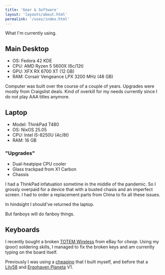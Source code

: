 ```yaml
---
title: 'Gear & Software'
layout: 'layouts/about.html'
permalink: '/uses/index.html'
---
```


What I'm currently using.

## Main Desktop

- OS: Fedora 42 KDE
- CPU: AMD Ryzen 5 5600X (6c/12t)
- GPU: XFX RX 6700 XT (12 GB)
- RAM: Corsair Vengeance LPX 3200 MHz (48 GB)

Computer was built over the course of a couple of years.
Upgrades were mostly from Craigslist deals.
Kind of overkill for my needs currently since I do not play AAA titles anymore.

## Laptop

- Model: ThinkPad T480
- OS: NixOS 25.05
- CPU: Intel i5-8250U (4c/8t)
- RAM: 16 GB

### "Upgrades"

- Dual-heatpipe CPU cooler
- Glass trackpad from X1 Carbon
- Chassis

I had a ThinkPad infatuation sometime in the middle of the pandemic.
So I grossly overpaid for a device that with a busted chasis and an imperfect screen.
I had to order a replacement parts from China to fix all these issues.

In hindsight I should've returned the laptop.

But fanboys will do fanboy things.

## Keyboards

I recently bought a broken [TOTEM Wireless](https://github.com/GEIGEIGEIST/TOTEM) from eBay for _cheap_.
Using my (poor) soldering skills, I managed to fix the broken keys and am currently typing on the board itself.

Previously I was using a [cheapino](https://github.com/tompi/cheapino) that I built myself, and before that a [Lily58](https://boardsource.xyz/products/lily58) and [Ergohaven Planeta](https://ergohaven.xyz/planeta) V1.
